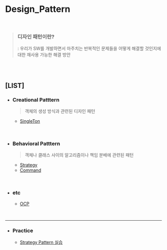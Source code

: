 # Design_Pattern
<br>

> ###  디자인 패턴이란? 
> : 우리가 SW를 개발하면서 마주치는 반복적인 문제들을 어떻게 해결할 것인지에 대한 재사용 가능한 해결 방안

<br>
<br>

## [LIST]
+ ### Creational Patttern
  > 객체의 생성 방식과 관련된 디자인 패턴
  
  + <a href="Creational Pattern/Singleton.md">SingleTon</a>

<br>

+ ### Behavioral Patttern
  > 객체나 클래스 사이의 알고리즘이나 책임 분배에 관련된 패턴

  + <a href="Behavioral pattern/Strategy.md">Strategy</a>
  + <a href="Behavioral pattern/Command.md">Command</a>

<br>

+ ### etc
  
  + <a href="etc/OCP.md">OCP</a>


<br>
<hr>

+ ### Practice
  
  + <a href="Practice/Strategy Pattern.md">Strategy Pattern 실습</a>
